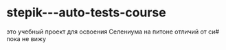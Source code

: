 # stepik---auto-tests-course
это учебный проект для освоения Селениума на питоне
отличий от си# пока не вижу
